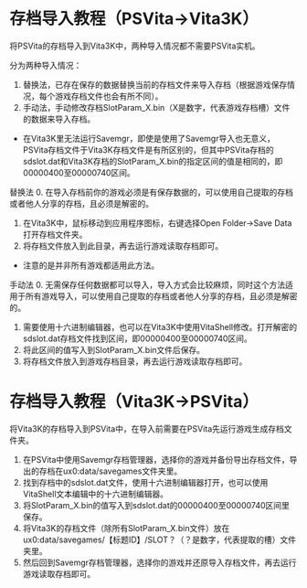 # 存档导入教程（PSVita->Vita3K）
将PSVita的存档导入到Vita3K中，两种导入情况都不需要PSVita实机。

分为两种导入情况：
1. 替换法，已存在保存的数据替换当前的存档文件来导入存档（根据游戏保存情况，每个游戏存档文件也会有所不同）。
2. 手动法，手动修改存档SlotParam_X.bin（X是数字，代表游戏存档槽）文件的数据来导入存档。

- 在Vita3K里无法运行Savemgr，即使是使用了Savemgr导入也无意义，PSVita存档文件于Vita3K存档文件是有所区别的，但其中PSVita存档的sdslot.dat和Vita3K存档的SlotParam_X.bin的指定区间的值是相同的，即00000400至00000740区间。

替换法
0. 在导入存档前你的游戏必须是有保存数据的，可以使用自己提取的存档或者他人分享的存档，且必须是解密的。
1. 在Vita3K中，鼠标移动到应用程序图标，右键选择Open Folder->Save Data打开存档文件夹。
2. 将存档文件放入到此目录，再去运行游戏读取存档即可。

- 注意的是并非所有游戏都适用此方法。

手动法
0. 无需保存任何数据都可以导入，导入方式会比较麻烦，同时这个方法适用于所有游戏导入，可以使用自己提取的存档或者他人分享的存档，且必须是解密的。
1. 需要使用十六进制编辑器，也可以在Vita3K中使用VitaShell修改。打开解密的sdslot.dat存档文件找到区间，即00000400至00000740区间。
2. 将此区间的值写入到SlotParam_X.bin文件后保存。
3. 将存档文件放入到游戏存档目录，再去运行游戏读取存档即可。

# 存档导入教程（Vita3K->PSVita）
将Vita3K的存档导入到PSVita中，在导入前需要在PSVita先运行游戏生成存档文件夹。
1. 在PSVita中使用Savemgr存档管理器，选择你的游戏并备份导出存档文件，导出的存档在ux0:data/savegames文件夹里。
2. 找到存档中的sdslot.dat文件，使用十六进制编辑器打开，也可以使用VitaShell文本编辑中的十六进制编辑器。
3. 将SlotParam_X.bin的值写入到sdslot.dat的00000400至00000740区间里保存。
4. 将Vita3K的存档文件（除所有SlotParam_X.bin文件）放在ux0:data/savegames/【标题ID】/SLOT？（？是数字，代表提取的槽）文件夹里。
5. 然后回到Savemgr存档管理器，选择你的游戏并还原导入存档文件，再去运行游戏读取存档即可。
